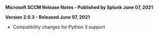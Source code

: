 **Microsoft SCCM Release Notes - Published by Splunk June 07, 2021**


**Version 2.0.3 - Released June 07, 2021**

* Compatibility changes for Python 3 support
